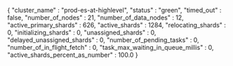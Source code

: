 {
  "cluster_name" : "prod-es-at-highlevel",
  "status" : "green",
  "timed_out" : false,
  "number_of_nodes" : 21,
  "number_of_data_nodes" : 12,
  "active_primary_shards" : 626,
  "active_shards" : 1284,
  "relocating_shards" : 0,
  "initializing_shards" : 0,
  "unassigned_shards" : 0,
  "delayed_unassigned_shards" : 0,
  "number_of_pending_tasks" : 0,
  "number_of_in_flight_fetch" : 0,
  "task_max_waiting_in_queue_millis" : 0,
  "active_shards_percent_as_number" : 100.0
}
